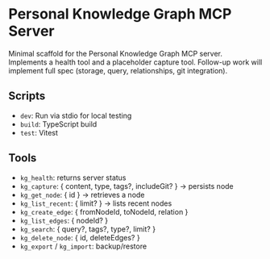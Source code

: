 # Personal Knowledge Graph MCP Server

Minimal scaffold for the Personal Knowledge Graph MCP server. Implements a health tool and a placeholder capture tool. Follow-up work will implement full spec (storage, query, relationships, git integration).

## Scripts
- `dev`: Run via stdio for local testing
- `build`: TypeScript build
- `test`: Vitest

## Tools
- `kg_health`: returns server status
- `kg_capture`: { content, type, tags?, includeGit? } → persists node
- `kg_get_node`: { id } → retrieves a node
- `kg_list_recent`: { limit? } → lists recent nodes
- `kg_create_edge`: { fromNodeId, toNodeId, relation }
- `kg_list_edges`: { nodeId? }
- `kg_search`: { query?, tags?, type?, limit? }
- `kg_delete_node`: { id, deleteEdges? }
- `kg_export` / `kg_import`: backup/restore


